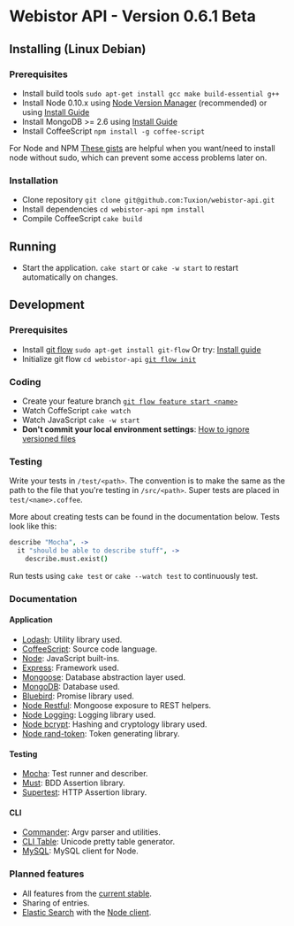 # Webistor API - Version 0.6.1 Beta

## Installing (Linux Debian)

### Prerequisites

* Install build tools
  `sudo apt-get install gcc make build-essential g++`
* Install Node 0.10.x
  using [Node Version Manager](https://github.com/creationix/nvm) (recommended)
  or using [Install Guide](https://github.com/joyent/node/wiki/Installing-Node.js-via-package-manager)
* Install MongoDB >= 2.6
  using [Install Guide](http://docs.mongodb.org/manual/installation/)
* Install CoffeeScript
  `npm install -g coffee-script`

For Node and NPM [These gists](https://gist.github.com/isaacs/579814) are helpful when you
want/need to install node without sudo, which can prevent some access problems later on.

### Installation

* Clone repository
  `git clone git@github.com:Tuxion/webistor-api.git`
* Install dependencies
  `cd webistor-api`
  `npm install`
* Compile CoffeeScript
  `cake build`

## Running

* Start the application.
  `cake start` or `cake -w start` to restart automatically on changes.

## Development

### Prerequisites

* Install [git flow](https://github.com/nvie/gitflow)
  `sudo apt-get install git-flow`
  Or try: [Install guide](https://github.com/nvie/gitflow/wiki/Installation)
* Initialize git flow
  `cd webistor-api`
  [`git flow init`](https://github.com/nvie/gitflow/wiki/Command-Line-Arguments#git-flow-init--fd)

### Coding

* Create your feature branch
  [`git flow feature start <name>`](https://github.com/nvie/gitflow/wiki/Command-Line-Arguments#git-flow-feature-start--f-name-base)
* Watch CoffeScript
  `cake watch`
* Watch JavaScript
  `cake -w start`
* **Don't commit your local environment settings**:
  [How to ignore versioned files](https://help.github.com/articles/ignoring-files#ignoring-versioned-files)

### Testing

Write your tests in `/test/<path>`. The convention is to make <path> the same as the path
to the file that you're testing in `/src/<path>`. Super tests are placed in
`test/<name>.coffee`.

More about creating tests can be found in the documentation below. Tests look like this:

```coffeescript
describe "Mocha", ->
  it "should be able to describe stuff", ->
    describe.must.exist()
```

Run tests using `cake test` or `cake --watch test` to continuously test.

### Documentation

#### Application

* [Lodash](http://lodash.com/docs): Utility library used.
* [CoffeeScript](http://coffeescript.org/): Source code language.
* [Node](http://nodejs.org/api/): JavaScript built-ins.
* [Express](http://expressjs.com/api.html): Framework used.
* [Mongoose](http://mongoosejs.com/docs/api.html): Database abstraction layer used.
* [MongoDB](http://docs.mongodb.org/manual/): Database used.
* [Bluebird](https://github.com/petkaantonov/bluebird/blob/master/API.md): Promise library used.
* [Node Restful](https://github.com/baugarten/node-restful): Mongoose exposure to REST helpers.
* [Node Logging](https://github.com/Monwara/node-logging): Logging library used.
* [Node bcrypt](https://github.com/ncb000gt/node.bcrypt.js): Hashing and cryptology library used.
* [Node rand-token](https://github.com/sehrope/node-rand-token): Token generating library.

#### Testing

* [Mocha](http://mochajs.org/#getting-started): Test runner and describer.
* [Must](https://github.com/moll/js-must/blob/master/doc/API.md): BDD Assertion library.
* [Supertest](https://github.com/visionmedia/supertest): HTTP Assertion library.

#### CLI

* [Commander](https://github.com/visionmedia/commander.js/): Argv parser and utilities.
* [CLI Table](https://github.com/LearnBoost/cli-table): Unicode pretty table generator.
* [MySQL](https://github.com/felixge/node-mysql): MySQL client for Node.

### Planned features

* All features from the [current stable](https://github.com/Tuxion/webistor-api/tree/0.4).
* Sharing of entries.
* [Elastic Search](http://www.elasticsearch.org/) with the
  [Node client](https://github.com/phillro/node-elasticsearch-client).
